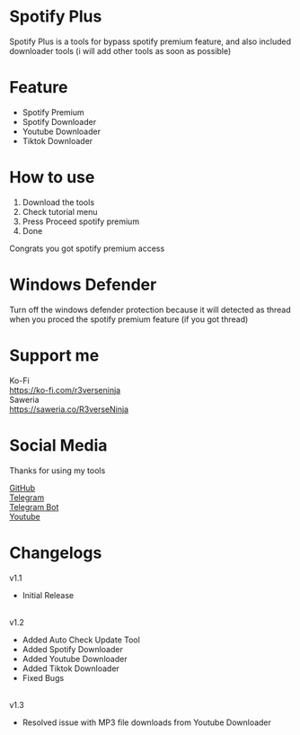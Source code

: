 

# Spotify Plus
Spotify Plus is a tools for bypass spotify premium feature, and also included downloader tools (i will add other tools as soon as possible)

# Feature
- Spotify Premium
- Spotify Downloader
- Youtube Downloader
- Tiktok Downloader


# How to use
1. Download the tools
2. Check tutorial menu
3. Press Proceed spotify premium
4. Done

Congrats you got spotify premium access

# Windows Defender
Turn off the windows defender protection because it will detected as thread when you proced the spotify premium feature (if you got thread)

# Support me
Ko-Fi<br>
https://ko-fi.com/r3verseninja<br>
Saweria<br>
https://saweria.co/R3verseNinja

# Social Media
Thanks for using my tools

[GitHub](https://github.com/R3verseNinja)<br>
[Telegram](https://t.me/smart_hubs)<br>
[Telegram Bot](https://t.me/steamcloudsbot)<br>
[Youtube](https://youtube.com/@smart_mods)

# Changelogs
v1.1 <br>
- Initial Release

<br> v1.2
- Added Auto Check Update Tool
- Added Spotify Downloader
- Added Youtube Downloader
- Added Tiktok Downloader
- Fixed Bugs

<br> v1.3
- Resolved issue with MP3 file downloads from Youtube Downloader
